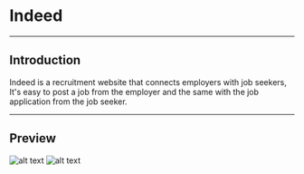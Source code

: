 # Indeed
-----
## Introduction
Indeed is a recruitment website that connects employers with job seekers, It's easy to post a job from the employer and the same with the job application from the job seeker. 

-----
## Preview

![alt text](https://imgur.com/QDCbDIT)
![alt text](https://imgur.com/hWepGDF)
